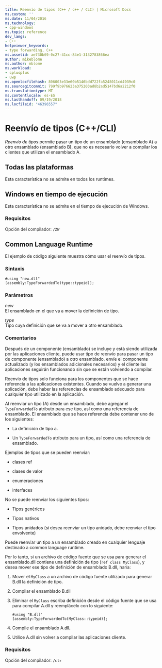 ```yaml
---
title: Reenvío de tipos (C++ / c++ / CLI) | Microsoft Docs
ms.custom: ''
ms.date: 11/04/2016
ms.technology:
- cpp-windows
ms.topic: reference
dev_langs:
- C++
helpviewer_keywords:
- type forwarding, C++
ms.assetid: ae730b69-0c27-41cc-84e1-3132783866ea
author: mikeblome
ms.author: mblome
ms.workload:
- cplusplus
- uwp
ms.openlocfilehash: 806003e33e60b5146bdd722fa5248011cd4939c0
ms.sourcegitcommit: 799f9b976623a375203ad8b2ad5147bd6a2212f0
ms.translationtype: MT
ms.contentlocale: es-ES
ms.lasthandoff: 09/19/2018
ms.locfileid: "46396557"
---
```

# <a name="type-forwarding-ccli"></a>Reenvío de tipos (C++/CLI)

*Reenvío de tipos* permite pasar un tipo de un ensamblado (ensamblado A) a otro ensamblado (ensamblado B), que no es necesario volver a compilar los clientes que utilizan el ensamblado A.

## <a name="all-platforms"></a>Todas las plataformas

Esta característica no se admite en todos los runtimes.

## <a name="windows-runtime"></a>Windows en tiempo de ejecución

Esta característica no se admite en el tiempo de ejecución de Windows.

### <a name="requirements"></a>Requisitos

Opción del compilador: `/ZW`

## <a name="common-language-runtime"></a>Common Language Runtime

El ejemplo de código siguiente muestra cómo usar el reenvío de tipos.

### <a name="syntax"></a>Sintaxis

```
#using "new.dll"
[assembly:TypeForwardedTo(type::typeid)];
```

### <a name="parameters"></a>Parámetros

*new*<br/>
El ensamblado en el que va a mover la definición de tipo.

*type*<br/>
Tipo cuya definición que se va a mover a otro ensamblado.

### <a name="remarks"></a>Comentarios

Después de un componente (ensamblado) se incluye y está siendo utilizada por las aplicaciones cliente, puede usar tipo de reenvío para pasar un tipo de componente (ensamblado) a otro ensamblado, envíe el componente actualizado (y los ensamblados adicionales necesarios) y el cliente las aplicaciones seguirán funcionando sin que se están volviendo a compilar.

Reenvío de tipos solo funciona para los componentes que se hace referencia a las aplicaciones existentes. Cuando se vuelve a generar una aplicación, debe haber las referencias de ensamblado adecuado para cualquier tipo utilizado en la aplicación.

Al reenviar un tipo (A) desde un ensamblado, debe agregar el `TypeForwardedTo` atributo para ese tipo, así como una referencia de ensamblado. El ensamblado que se hace referencia debe contener uno de los siguientes:

- La definición de tipo a.

- Un `TypeForwardedTo` atributo para un tipo, así como una referencia de ensamblado.

Ejemplos de tipos que se pueden reenviar:

- clases ref

- clases de valor

- enumeraciones

- interfaces

No se puede reenviar los siguientes tipos:

- Tipos genéricos

- Tipos nativos

- Tipos anidados (si desea reenviar un tipo anidado, debe reenviar el tipo envolvente)

Puede reenviar un tipo a un ensamblado creado en cualquier lenguaje destinado a common language runtime.

Por lo tanto, si un archivo de código fuente que se usa para generar el ensamblado.dll contiene una definición de tipo (`ref class MyClass`), y desea mover ese tipo de definición de ensamblado B.dll, haría:

1. Mover el `MyClass` a un archivo de código fuente utilizado para generar B.dll la definición de tipo.

2. Compilar el ensamblado B.dll

3. Eliminar el `MyClass` escriba definición desde el código fuente que se usa para compilar A.dll y reemplácelo con lo siguiente:

    ```
    #using "B.dll"
    [assembly:TypeForwardedTo(MyClass::typeid)];
    ```

4. Compile el ensamblado A.dll.

5. Utilice A.dll sin volver a compilar las aplicaciones cliente.

### <a name="requirements"></a>Requisitos

Opción del compilador: `/clr`